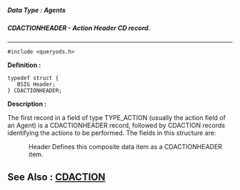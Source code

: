 ##### Data Type : Agents
##### CDACTIONHEADER - Action Header CD record.
---
```
#include <queryods.h>
```

**Definition :**
```
typedef struct {
   BSIG Header;
} CDACTIONHEADER;
```

**Description :**

The first record in a field of type TYPE_ACTION (usually the action field of an Agent) is a CDACTIONHEADER record, followed by CDACTION records identifying the actions to be performed.  The fields in this structure are:<br>

<ul>
<ul>Header		Defines this composite data item as a CDACTIONHEADER item.</ul>
</ul>



**See Also :**
[CDACTION](/domino-c-api-docs/reference/Data/CDACTION)
---
